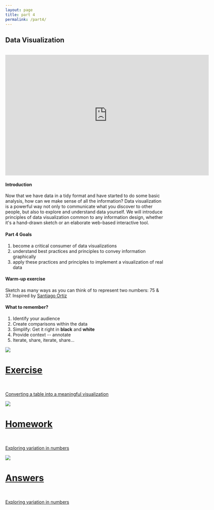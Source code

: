 ```yaml
---
layout: page
title: part 4
permalink: /part4/
---
```


## Data Visualization
<br>
<iframe src="https://docs.google.com/presentation/d/186LxIQ8fLcmwlroeT8-z3LDm1QQ7zMFtqTH1k5i3lmw/embed?start=false&loop=false&delayms=3000" frameborder="0" width="640" height="380" allowfullscreen="true" mozallowfullscreen="true" webkitallowfullscreen="true"></iframe>
<br>   

#### Introduction  
Now that we have data in a tidy format and have started to do some basic analysis, how can we make sense of all the information? Data visualization is a powerful way not only to communicate what you discover to other people, but also to explore and understand data yourself. We will introduce principles of data visualization common to any information design, whether it's a hand-drawn sketch or an elaborate web-based interactive tool.     


####  Part 4 Goals  
1. become a critical consumer of data visualizations
2. understand best practices and principles to convey information graphically
3. apply these practices and principles to implement a visualization of real data   


#### Warm-up exercise   
Sketch as many ways as you can think of to represent two numbers: 75 & 37. Inspired by <a href = "http://blog.visual.ly/45-ways-to-communicate-two-quantities/" target = "_blank">Santiago Ortiz</a>

 
#### What to remember?  
1. Identify your audience
2. Create comparisons within the data
3. Simplify: Get it right in __black__ and __white__
4. Provide context -- annotate
5. Iterate, share, iterate, share...


<div class="icon">
 <div class="thumbnailicon">
        <a href = "https://github.com/GeoCenter/StataTraining/blob/master/Day4/DHSvisualization.md" target="_blank">
        <img class="thumbnailicon" src="/StataTraining/img/part4.png"/> 
        <span>
            <h1>Exercise</h1>
            <br/>
            <p>Converting a table into a meaningful visualization</p>
        </span>
        </a>
      </div>
    </div>


<div class="icon">
 <div class="thumbnailicon">
        <a href = "https://github.com/GeoCenter/StataTraining/blob/master/Day4/DoFiles/visualizationWarmup.do" target="_blank">
        <img class="thumbnailicon" src="/StataTraining/img/homework.png"/> 
        <span>
            <h1>Homework</h1>
            <br/>
            <p>Exploring variation in numbers</p>
        </span>
        </a>
      </div>
    </div>

<div class="icon">
 <div class="thumbnailicon">
        <a href = "https://github.com/GeoCenter/StataTraining/blob/master/Day4/DoFiles/visualizationWarmup_answers.do" target="_blank">
        <img class="thumbnailicon" src="/StataTraining/img/quartet.png"/> 
        <span>
            <h1>Answers</h1>
            <br/>
            <p>Exploring variation in numbers</p>
        </span>
        </a>
      </div>
    </div>   

<br>
<br>
<br>
<br>
<br>
<br>
 

